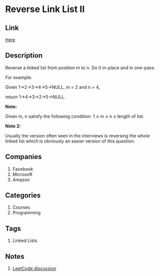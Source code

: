 # Reverse Link List II

## Link

[Here](https://www.interviewbit.com/problems/reverse-link-list-ii/)

## Description

Reverse a linked list from position m to n. Do it in-place and in one-pass.

For example:

Given 1->2->3->4->5->NULL, m = 2 and n = 4,

return 1->4->3->2->5->NULL.

**Note:**

Given m, n satisfy the following condition: 1 ≤ m ≤ n ≤ length of list. 

**Note 2:**

Usually the version often seen in the interviews is reversing the whole linked list which is obviously an easier version of this question.

## Companies

1. Facebook
1. Microsoft
1. Amazon

## Categories

1. Courses
1. Programming

## Tags

1. Linked Lists

## Notes

1. [LeetCode discussion](https://leetcode.com/problems/reverse-linked-list-ii/discuss/30666)